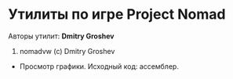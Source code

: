 ﻿# Утилиты по игре Project Nomad

Авторы утилит: **Dmitry Groshev**

1. nomadvw (c) Dmitry Groshev
 * Просмотр графики. Исходный код: ассемблер.